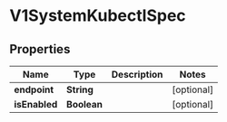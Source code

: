 # V1SystemKubectlSpec

## Properties
Name | Type | Description | Notes
------------ | ------------- | ------------- | -------------
**endpoint** | **String** |  |  [optional]
**isEnabled** | **Boolean** |  |  [optional]

